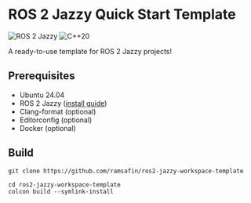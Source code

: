#  ROS 2 Jazzy Quick Start Template

![ROS 2 Jazzy](https://img.shields.io/badge/ROS%202-Jazzy%20Jalisco-brightgreen)
![C++20](https://img.shields.io/badge/C%2B%2B-20-blue)

A ready-to-use template for ROS 2 Jazzy projects!

## Prerequisites

- Ubuntu 24.04
- ROS 2 Jazzy ([install guide](https://docs.ros.org/en/jazzy/Installation.html))
- Clang-format (optional)
- Editorconfig (optional)
- Docker (optional)

## Build

```shell
git clone https://github.com/ramsafin/ros2-jazzy-workspace-template
```

```shell
cd ros2-jazzy-workspace-template
colcon build --symlink-install
```
